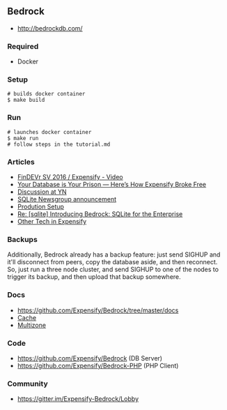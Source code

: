 ## Bedrock

- http://bedrockdb.com/

### Required
  - Docker

### Setup
    # builds docker container
    $ make build

### Run
    # launches docker container
    $ make run
    # follow steps in the tutorial.md

### Articles
  - [FinDEVr SV 2016 / Expensify - Video](http://findevr.com/videos/findevr-silicon-valley-2016-expensify/)
  - [Your Database is Your Prison — Here’s How Expensify Broke Free](http://firstround.com/review/your-database-is-your-prison-heres-how-expensify-broke-free/)
  - [Discussion at YN](https://news.ycombinator.com/item?id=12739771)
  - [SQLite Newsgroup announcement](http://sqlite.1065341.n5.nabble.com/Introducing-Bedrock-SQLite-for-the-Enterprise-td92037.html)
  - [Prodution Setup](http://p2p-hackers.709552.n3.nabble.com/p2p-hackers-Advice-on-concurrent-relational-database-writes-td4025323.html)
  - [Re: [sqlite] Introducing Bedrock: SQLite for the Enterprise](https://groups.google.com/forum/m/#!topic/bedrock/cxEIMUcVyc4)
  - [Other Tech in Expensify](https://we.are.expensify.com/our-technology/)


### Backups

Additionally, Bedrock already has a backup feature: just send SIGHUP and it'll disconnect from peers, copy the database aside, and then reconnect.  So, just run a three node cluster, and send SIGHUP to one of the nodes to trigger its backup, and then upload that backup somewhere.

### Docs
  - https://github.com/Expensify/Bedrock/tree/master/docs
  - [Cache](http://bedrockdb.com/cache.html)
  - [Multizone](http://bedrockdb.com/multizone.html)

### Code
  - https://github.com/Expensify/Bedrock (DB Server)
  - https://github.com/Expensify/Bedrock-PHP (PHP Client)

### Community
  - https://gitter.im/Expensify-Bedrock/Lobby

